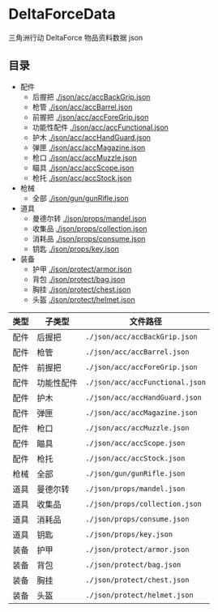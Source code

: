 # DeltaForceData

三角洲行动 DeltaForce 物品资料数据 json

## 目录

- 配件
  - 后握把 [./json/acc/accBackGrip.json](https://devv.ai)
  - 枪管 [./json/acc/accBarrel.json](https://devv.ai)
  - 前握把 [./json/acc/accForeGrip.json](https://devv.ai)
  - 功能性配件 [./json/acc/accFunctional.json](https://devv.ai)
  - 护木 [./json/acc/accHandGuard.json](https://devv.ai)
  - 弹匣 [./json/acc/accMagazine.json](https://devv.ai)
  - 枪口 [./json/acc/accMuzzle.json](https://devv.ai)
  - 瞄具 [./json/acc/accScope.json](https://devv.ai)
  - 枪托 [./json/acc/accStock.json](https://devv.ai)
- 枪械
  - 全部 [./json/gun/gunRifle.json](https://devv.ai)
- 道具
  - 曼德尔转 [./json/props/mandel.json](https://devv.ai)
  - 收集品 [./json/props/collection.json](https://devv.ai)
  - 消耗品 [./json/props/consume.json](https://devv.ai)
  - 钥匙 [./json/props/key.json](https://devv.ai)
- 装备
  - 护甲 [./json/protect/armor.json](https://devv.ai)
  - 背包 [./json/protect/bag.json](https://devv.ai)
  - 胸挂 [./json/protect/chest.json](https://devv.ai)
  - 头盔 [./json/protect/helmet.json](https://devv.ai)

| 类型 | 子类型     | 文件路径                        |
| ---- | ---------- | ------------------------------- |
| 配件 | 后握把     | `./json/acc/accBackGrip.json`   |
| 配件 | 枪管       | `./json/acc/accBarrel.json`     |
| 配件 | 前握把     | `./json/acc/accForeGrip.json`   |
| 配件 | 功能性配件 | `./json/acc/accFunctional.json` |
| 配件 | 护木       | `./json/acc/accHandGuard.json`  |
| 配件 | 弹匣       | `./json/acc/accMagazine.json`   |
| 配件 | 枪口       | `./json/acc/accMuzzle.json`     |
| 配件 | 瞄具       | `./json/acc/accScope.json`      |
| 配件 | 枪托       | `./json/acc/accStock.json`      |
| 枪械 | 全部       | `./json/gun/gunRifle.json`      |
| 道具 | 曼德尔转   | `./json/props/mandel.json`      |
| 道具 | 收集品     | `./json/props/collection.json`  |
| 道具 | 消耗品     | `./json/props/consume.json`     |
| 道具 | 钥匙       | `./json/props/key.json`         |
| 装备 | 护甲       | `./json/protect/armor.json`     |
| 装备 | 背包       | `./json/protect/bag.json`       |
| 装备 | 胸挂       | `./json/protect/chest.json`     |
| 装备 | 头盔       | `./json/protect/helmet.json`    |
